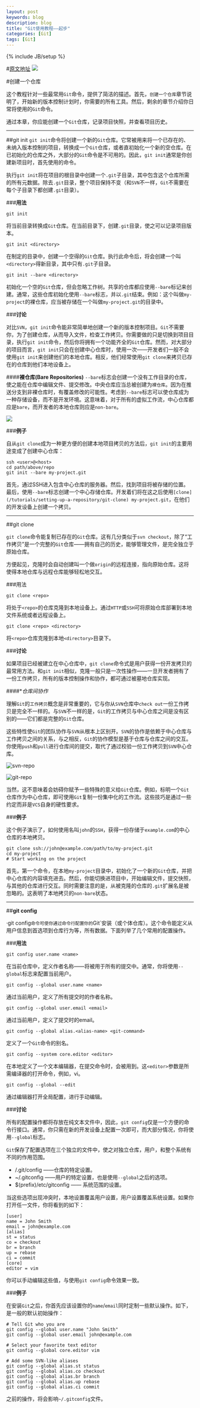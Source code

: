 ```yaml
---
layout: post
keywords: blog
description: blog
title: "Git使用教程——起步"
categories: [Git]
tags: [Git]
---
```

{% include JB/setup %}



#[原文地址](https://www.atlassian.com/git/tutorials/setting-up-a-repository/git-config)
![](https://www.atlassian.com/git/images/tutorials/getting-started/setting-up-a-repository/hero.svg)

#创建一个仓库

这个教程针对一些最常用`Git`命令，提供了简洁的描述。首先，`创建一个仓库`章节说明了，开始新的版本控制计划时，你需要的所有工具。然后，剩余的章节介绍你日常将使用的`Git`命令。

通过本章，你应能创建一个`Git`仓库，记录项目快照，并查看项目历史。

---

##git init
`git init`命令将创建一个新的`Git`仓库。它常被用来将一个已存在的、未纳入版本控制的项目，转换成一个`Git`仓库，或者直初始化一个新的空仓库。在已初始化的仓库之外，大部分的`Git`命令是不可用的。因此，`git init`通常是你创建新项目时，首先使用的命令。

执行`git init`将在项目的根目录中创建一个`.git`子目录，其中包含这个仓库所需的所有元数据。除去`.git`目录，整个项目保持不变（和`SVN`不一样，`Git`不需要在每个子目录下都创建`.git`目录）。

###**用法**

	git init

将当前目录转换成`Git`仓库。在当前目录下，创建`.git`目录，使之可以记录项目版本。

	git init <directory>
	
在制定的目录中，创建一个空得的`Git`仓库。执行此命令后，将会创建一个叫`<directory>`得新目录，其中只有`.git`子目录。

	git init --bare <directory>
	
初始化一个空的`Git`仓库，但会忽略工作树。共享的仓库都应使用`--bare`标记来创建。通常，这些仓库初始化使用`--bare`标志，并以`.git`结束。例如：这个叫做`my-project`的裸仓库，应当被存储在一个叫做`my-project.git`的目录中。

###**讨论**

对比`SVN`，`git init`命令能非常简单地创建一个新的版本控制项目。`Git`不需要你，为了创建仓库，从而导入文件，检查工作拷贝。你需要做的只是切换到项目目录，执行`git init`命令，然后你将拥有一个功能齐全的`Git`仓库。然而，对大部分的项目而言，`git init`只会在创建中心仓库时，使用一次——开发者们一般不会使用`git init`来创建他们的本地仓库。相反，他们经常使用`git clone`来拷贝已存在的仓库到他们本地设备上。

####**裸仓库(Bare Repositories)**
`--bare`标志会创建一个没有工作目录的仓库，使之能在仓库中编辑文件、提交修改。中央仓库应当总被创建为`裸仓库`。因为在推送分支到非裸仓库时，有覆盖修改的可能性。考虑到`--bare`标志可以使仓库成为一种存储设备，而不是开发环境。这意味着，对于所有的虚拟工作流，中心仓库都应是`bare`，而开发者的本地仓库则应是`non-bare`。

![](https://www.atlassian.com/git/images/tutorials/getting-started/setting-up-a-repository/01.svg)

###**例子**

自从`git clone`成为一种更方便的创建本地项目拷贝的方法后，`git init`的主要用途变成了创建中心仓库：

	ssh <user>@<host>
	cd path/above/repo
	git init --bare my-project.git
	
首先，通过SSH进入包含中心仓库的服务器。然后，找到项目将被存储的位置。最后，使用`--bare`标志创建一个中心存储仓库。开发着们将在这之后使用`[clone](/tutorials/setting-up-a-repository/git-clone) my-project.git`，在他们的开发设备上创建一个拷贝。

---

##git clone

`git clone`命令能复制已存在的`Git`仓库。这有几分类似于`svn checkout`，除了“工作拷贝”是一个完整的`Git`仓库——拥有自己的历史，能够管理文件，是完全独立于原始仓库。

方便起见，克隆时会自动创建叫一个做`origin`的远程连接，指向原始仓库。这将使得本地仓库与远程仓库能够轻松地交互。

###用法

	git clone <repo>
	
将处于`<repo>`的仓库克隆到本地设备上。通过`HTTP`或`SSH`可将原始仓库部署到本地文件系统或者远程设备上。

	git clone <repo> <directory>
	
将`<repo>`仓库克隆到本地`<directory>`目录下。

###**讨论**

如果项目已经被建立在中心仓库中，`git clone`命令式是用户获得一份开发拷贝的最常用方法。和`git init`相似，克隆一般只是一次性操作——一旦开发者拥有了一份工作拷贝，所有的版本控制操作和协作，都可通过被墓地仓库实现。

####**仓库间协作*

理解`Git`的`工作拷贝`概念是非常重要的，它与你从`SVN`仓库中`check out`一份工作拷贝是完全不一样的。与`SVN`不一样的是，`Git`的工作拷贝与中心仓库之间是没有区别的——它们都是完整的`Git`仓库。

这些特性使`Git`的团队协作与`SVN`从根本上区别开。`SVN`的协作是依赖于中心仓库与工作拷贝之间的关系，与之相反，`Git`的协作模型是基于仓库与仓库之间的交互。你使用`push`和`pull`进行仓库间的提交，取代了通过校验一份工作拷贝到`SVN`中心仓库。

![svn-repo](https://www.atlassian.com/git/images/tutorials/getting-started/setting-up-a-repository/03.svg)

![git-repo](https://www.atlassian.com/git/images/tutorials/getting-started/setting-up-a-repository/02.svg)

当然，这不意味着会妨碍你赋予一些特殊的意义给`Git`仓库。例如，标明一个`Git`仓库作为中心仓库，即可使用`Git`复制一份集中化的工作流。这些技巧是通过一些约定而非是`VCS`自身的硬性要求。

###**例子**

这个例子演示了，如何使用名叫`john`的`SSH`，获得一份存储于`example.com`的中心仓库的本地拷贝。

	git clone ssh://john@example.com/path/to/my-project.git 
	cd my-project
	# Start working on the project
	
首先，第一个命令，在本地`my-project`目录中，初始化了一个新的`Git`仓库，并把中心仓库的内容填充进去。然后，你能切换进项目中，开始编辑文件，提交快照，与其他的仓库进行交互。同时需要注意的是，从被克隆的仓库的`.git`扩展名是被忽略的。这表明了本地拷贝的`non-bare`状态。

---

##**git config**

·git config`命令可使你通过命令行配置你的`Git`安装（或个体仓库）。这个命令能定义从用户信息到首选项到仓库行为等，所有数据。下面列举了几个常用的配置操作。

###**用法**

	git config user.name <name>
	
在当前仓库中，定义作者名称——将被用于所有的提交中。通常，你将使用`--global`标志来配置当前用户。

	git config --global user.name <name>

通过当前用户，定义了所有提交时的作者名称。

	git config --global user.email <email>
	
通过当前用户，定义了提交时的email。

	git config --global alias.<alias-name> <git-command>
	
定义了一个`Git`命令的别名。

	git config --system core.editor <editor>

在本地定义了一个文本编辑器，在提交命令时，会被用到。这`<editor>`参数是所需编译器的打开命令，例如，vi。

	git config --global --edit
	
通过编辑器打开全局配置，进行手动编辑。

###**讨论**

所有的配置操作都将存放在纯文本文件中，因此，`git config`仅是一个方便的命令行接口。通常，你只需在新的开发设备上配置一次即可，而大部分情况，你将使用`--global`标志。

`Git`保存了配置选项在三个独立的文件中，使之对独立仓库，用户，和整个系统有不同的作用范围。

* <repo>/.git/config ——仓库的特定设置。
* ~/.gitconfig ——用户的特定设置，也是使用`--global`之后的选项。
* $(prefix)/etc/gitconfig —— 系统范围的设置。

当这些选项出现冲突时，本地设置覆盖用户设置，用户设置覆盖系统设置。如果你打开任一文件，你将看到的如下：

	[user] 
	name = John Smith
	email = john@example.com
	[alias]
	st = status
	co = checkout
	br = branch
	up = rebase
	ci = commit
	[core]
	editor = vim
	
你可以手动编辑这些值，与使用`git config`命令效果一致。

###**例子**

在安装`Git`之后，你首先应该设置你的`name`/`email`同时定制一些默认操作。如下，是一般的默认初始操作：

	# Tell Git who you are
	git config --global user.name "John Smith"
	git config --global user.email john@example.com

	# Select your favorite text editor
	git config --global core.editor vim

	# Add some SVN-like aliases
	git config --global alias.st status
	git config --global alias.co checkout
	git config --global alias.br branch
	git config --global alias.up rebase
	git config --global alias.ci commit

之前的操作，将会影响`~/.gitconfig`文件。